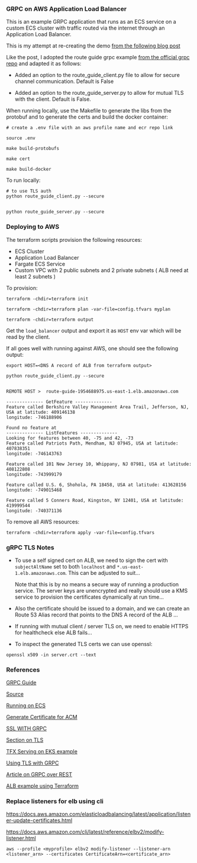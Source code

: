 ### GRPC on AWS Application Load Balancer

This is an example GRPC application that runs as an ECS service on a custom ECS cluster with traffic routed via the internet through an Application Load Balancer. 

This is my attempt at re-creating the demo [from the following blog post](https://aws.amazon.com/blogs/aws/new-application-load-balancer-support-for-end-to-end-http-2-and-grpc/)

Like the post, I adopted the route guide grpc example [from the official grpc repo](https://github.com/grpc/grpc/tree/master/examples/python/route_guide) and adapted it as follows:

* Added an option to the route_guide_client.py file to allow for secure channel communication. Default is False

* Added an option to the route_guide_server.py to allow for mutual TLS with the client. Default is False.

When running locally, use the Makefile to generate the libs from the protobuf and to generate the certs and build the docker container:

```
# create a .env file with an aws profile name and ecr repo link

source .env

make build-protobufs

make cert

make build-docker
```

To run locally:
```
# to use TLS auth
python route_guide_client.py --secure


python route_guide_server.py --secure
```

### Deploying to AWS

The terraform scripts provision the following resources:

* ECS Cluster
* Application Load Balancer
* Fargate ECS Service
* Custom VPC with 2 public subnets and 2 private subnets ( ALB need at least 2 subnets )

To provision:
```
terraform -chdir=terraform init

terraform -chdir=terraform plan -var-file=config.tfvars myplan

terraform -chdir=terraform output
```

Get the `load_balancer` output and export it as `HOST` env var which will be read by the client.

If all goes well with running against AWS, one should see the following output:
```
export HOST=<DNS A record of ALB from terraform output>

python route_guide_client.py --secure


REMOTE HOST >  route-guide-1954688975.us-east-1.elb.amazonaws.com

-------------- GetFeature --------------
Feature called Berkshire Valley Management Area Trail, Jefferson, NJ, USA at latitude: 409146138
longitude: -746188906

Found no feature at 
-------------- ListFeatures --------------
Looking for features between 40, -75 and 42, -73
Feature called Patriots Path, Mendham, NJ 07945, USA at latitude: 407838351
longitude: -746143763

Feature called 101 New Jersey 10, Whippany, NJ 07981, USA at latitude: 408122808
longitude: -743999179

Feature called U.S. 6, Shohola, PA 18458, USA at latitude: 413628156
longitude: -749015468

Feature called 5 Conners Road, Kingston, NY 12401, USA at latitude: 419999544
longitude: -740371136
```

To remove all AWS resources:
```
terraform -chdir=terraform apply -var-file=config.tfvars

```

### gRPC TLS Notes

* To use a self signed cert on ALB, we need to sign the cert with `subjectAltName` set to both `localhost` and `*.us-east-1.elb.amazonaws.com`. This can be adjusted to suit...

	Note that this is by no means a secure way of running a production service. The server keys are unencrypted and really should use a KMS service to provision the certificates dynamically at run time...

* Also the certificate should be issued to a domain, and we can create an Route 53 Alias record that points to the DNS A record of the ALB ...

* If running with mutual client / server TLS on, we need to enable HTTPS for healthcheck else ALB fails...


* To inspect the generated TLS certs we can use openssl:
```
openssl x509 -in server.crt --text
```

### References

[GRPC Guide](https://developers.google.com/protocol-buffers/docs/overview)

[Source](https://github.com/protocolbuffers/protobuf/blob/master/python/google/protobuf/internal/well_known_types_test.py)

[Running on ECS](https://aws.amazon.com/blogs/aws/new-application-load-balancer-support-for-end-to-end-http-2-and-grpc/)

[Generate Certificate for ACM](https://medium.com/@chamilad/adding-a-self-signed-ssl-certificate-to-aws-acm-88a123a04301)

[SSL WITH GRPC](https://itnext.io/practical-guide-to-securing-grpc-connections-with-go-and-tls-part-1-f63058e9d6d1)

[Section on TLS](https://realpython.com/python-microservices-grpc/#asyncio-and-grpc)

[TFX Serving on EKS example](https://towardsdatascience.com/exposing-tensorflow-servings-grpc-endpoints-on-amazon-eks-e6877d3a51bd)

[Using TLS with GRPC](http://www.inanzzz.com/index.php/post/jo4y/using-tls-ssl-certificates-for-grpc-client-and-server-communications-in-golang-updated)

[Article on GRPC over REST](https://towardsdatascience.com/reasons-to-choose-grpc-over-rest-and-how-to-adopt-it-into-your-python-apis-197ac28e22b4)

[ALB example using Terraform](https://github.com/terraform-aws-modules/terraform-aws-alb/blob/v6.3.0/examples/complete-alb/main.tf)


### Replace listeners for elb using cli

https://docs.aws.amazon.com/elasticloadbalancing/latest/application/listener-update-certificates.html


https://docs.aws.amazon.com/cli/latest/reference/elbv2/modify-listener.html

```
aws --profile <myprofile> elbv2 modify-listener --listener-arn <listener_arn> --certificates CertificateArn=<certificate_arn>
```